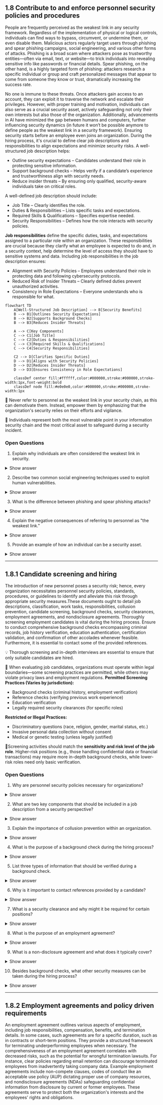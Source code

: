 ## 1.8 Contribute to and enforce personnel security policies and procedures ##

People are frequently perceived as the weakest link in any security framework. Regardless of the implementation of physical or logical controls, individuals can find ways to bypass, circumvent, or undermine them, or even disable them. Malicious actors regularly target users through phishing and spear phishing campaigns, social engineering, and various other forms of attacks. Phishing is a broad scam where attackers pose as trustworthy entities—often via email, text, or website—to trick individuals into revealing sensitive info like passwords or financial details. Spear phishing, on the other hand, is a highly targeted form of phishing: attackers research a specific individual or group and craft personalized messages that appear to come from someone they know or trust, dramatically increasing the success rate.

No one is immune to these threats. Once attackers gain access to an account, they can exploit it to traverse the network and escalate their privileges. However, with proper training and motivation, individuals can also serve as a crucial security asset, actively safeguarding not only their own interests but also those of the organization. Additionally, advancements in AI have minimized the gap between humans and computers, further influencing security dynamics (in future it won’t be possible anymore to define people as the weakest link in a security framework).
Ensuring security starts before an employee even joins an organization. During the hiring process, it's crucial to define clear job descriptions and responsibilities to align expectations and minimize security risks.
A well-structured job description helps:
- Outline security expectations – Candidates understand their role in protecting sensitive information.
- Support background checks – Helps verify if a candidate’s experience and trustworthiness align with security needs.
- Reduce insider threats – By ensuring only qualified, security-aware individuals take on critical roles.

A well-defined job description should include:
- Job Title – Clearly identifies the role.
- Duties & Responsibilities – Lists specific tasks and expectations.
- Required Skills & Qualifications – Specifies expertise needed.
- Security Responsibilities – Defines how the role interacts with security policies.

**Job responsibilities** define the specific duties, tasks, and expectations assigned to a particular role within an organization. These responsibilities are crucial because they clarify what an employee is expected to do and, in a security context, help determine the level of access they should have to sensitive systems and data.
Including job responsibilities in the job description ensures:
- Alignment with Security Policies – Employees understand their role in protecting data and following cybersecurity protocols.
- Reduced Risk of Insider Threats – Clearly defined duties prevent unauthorized activities.
- Consistency in Role Expectations – Everyone understands who is responsible for what.

```mermaid
flowchart TD
    A[Well-Structured Job Description] --> B[Security Benefits]
    B --> B1[Outlines Security Expectations]
    B --> B2[Supports Background Checks]
    B --> B3[Reduces Insider Threats]

    A --> C[Key Components]
    C --> C1[Job Title]
    C --> C2[Duties & Responsibilities]
    C --> C3[Required Skills & Qualifications]
    C --> C4[Security Responsibilities]

    C2 --> D[Clarifies Specific Duties]
    D --> D1[Aligns with Security Policies]
    D --> D2[Reduces Insider Threats]
    D --> D3[Ensures Consistency in Role Expectations]

    classDef center fill:#ffffff,color:#000000,stroke:#000000,stroke-width:1px,font-weight:bold
    classDef node fill:#e0e0e0,color:#000000,stroke:#000000,stroke-width:1px
```

:necktie: Never refer to personnel as the weakest link in your security chain, as this can demotivate them. Instead, empower them by emphasizing that the organization's security relies on their efforts and vigilance.

:brain: Individuals represent both the most vulnerable point in your information security chain and the most critical asset to safeguard during a security incident.

### Open Questions ###
1. Explain why individuals are often considered the weakest link in security.
<details>
  <summary>Show answer</summary>
Individuals are often considered the weakest link due to susceptibility to social engineering, phishing attacks, and errors in judgment. They can unintentionally bypass security protocols or fall victim to manipulation, providing attackers with entry points.
</details>

2. Describe two common social engineering techniques used to exploit human vulnerabilities.
<details>
  <summary>Show answer</summary>
Phishing: Deceptive emails or messages disguised as legitimate sources, aiming to trick recipients into revealing sensitive information or downloading malware. Baiting: Offering something desirable (e.g., free downloads, prizes) to lure individuals into compromising their security.
</details>

3. What is the difference between phishing and spear phishing attacks?
<details>
  <summary>Show answer</summary>
Phishing targets a wide audience with generic messages, while spear phishing is highly targeted, using personalized information to deceive specific individuals.
</details>

4. Explain the negative consequences of referring to personnel as "the weakest link."
<details>
  <summary>Show answer</summary>
Labeling personnel as "the weakest link" demotivates and creates a blame culture. It undermines their sense of responsibility, making them less likely to actively participate in security efforts.
</details>

5. Provide an example of how an individual can be a security asset.
<details>
  <summary>Show answer</summary>
An employee who is aware of phishing tactics, identifies a suspicious email, and reports it to the IT department prevents a potential security breach, demonstrating their value as a security asset.
</details>

---

## 1.8.1 Candidate screening and hiring ##

The introduction of new personnel poses a security risk; hence, every organization necessitates personnel security policies, standards, procedures, or guidelines to identify and alleviate this risk through appropriate security measures.These documents ought to detail job descriptions, classification, work tasks, responsibilities, collusion prevention, candidate screening, background checks, security clearances, employment agreements, and nondisclosure agreements. Thoroughly screening employment candidates is vital during the hiring process. Ensure to conduct comprehensive background checks encompassing criminal records, job history verification, education authentication, certification validation, and confirmation of other accolades whenever feasible. Furthermore, it is essential to contact some of the provided references.

:bulb: Thorough screening and in-depth interviews are essential to ensure that only suitable candidates are hired.


:necktie: When evaluating job candidates, organizations must operate within legal boundaries—some screening practices are permitted, while others may violate privacy laws and employment regulations.
**Permitted Screening Practices (Varies by jurisdiction):**
- Background checks (criminal history, employment verification)
- Reference checks (verifying previous work experience)
- Education verification
- Legally required security clearances (for specific roles)

**Restricted or Illegal Practices:**
- Discriminatory questions (race, religion, gender, marital status, etc.)
- Invasive personal data collection without consent
- Medical or genetic testing (unless legally justified)

👔Screening activities should match the **sensitivity and risk level of the job role**. Higher-risk positions (e.g., those handling confidential data or financial transactions) may require more in-depth background checks, while lower-risk roles need only basic verification.

### Open Questions ###
1. Why are personnel security policies necessary for organizations?
<details>
  <summary>Show answer</summary>
Personnel security policies are necessary to identify and mitigate the security risks posed by new employees. These policies outline procedures and guidelines for various security aspects related to personnel.
</details>

2. What are two key components that should be included in a job description from a security perspective?
<details>
  <summary>Show answer</summary>
From a security perspective, a job description should clearly outline the tasks and responsibilities associated with the position, as well as the level of access to sensitive information the role entails. This helps determine the necessary security measures and clearances.
</details>

3. Explain the importance of collusion prevention within an organization.
<details>
  <summary>Show answer</summary>
Collusion prevention strategies aim to prevent employees from working together to bypass security controls or commit fraud. This involves segregating duties, implementing checks and balances, and fostering a culture of accountability.
</details>

4. What is the purpose of a background check during the hiring process?
<details>
  <summary>Show answer</summary>
Background checks help verify the information provided by a candidate and identify any potential red flags that could pose a security risk. This includes criminal history, employment history discrepancies, or fabricated credentials.
</details>

5. List three types of information that should be verified during a background check.
<details>
  <summary>Show answer</summary>
Three types of information that should be verified during a background check are: criminal records, employment history, and education credentials. This ensures the candidate's claims are accurate and helps assess their trustworthiness.
</details>

6. Why is it important to contact references provided by a candidate?
<details>
  <summary>Show answer</summary>
Contacting references allows employers to gain additional insights into the candidate's character, work ethic, and past performance. References can offer valuable information that may not be apparent from the candidate's application or interview.
</details>

7. What is a security clearance and why might it be required for certain positions?
<details>
  <summary>Show answer</summary>
A security clearance is an official determination that an individual is eligible to access classified information. Certain positions involving sensitive data or national security may require specific clearance levels.
</details>

8. What is the purpose of an employment agreement?
<details>
  <summary>Show answer</summary>
An employment agreement outlines the terms and conditions of employment, including salary, benefits, responsibilities, and grounds for termination. This legally binds both the employer and employee to the agreed upon terms.
</details>

9. What is a non-disclosure agreement and what does it typically cover?
<details>
  <summary>Show answer</summary>
A non-disclosure agreement (NDA) is a legally binding contract that prohibits employees from disclosing confidential company information to unauthorized individuals. This protects sensitive data, trade secrets, and intellectual property.
</details>

10. Besides background checks, what other security measures can be taken during the hiring process?
<details>
  <summary>Show answer</summary>
Other security measures during the hiring process can include conducting psychological evaluations, verifying professional licenses, drug testing, and providing security awareness training to new hires.
</details>

---

## 1.8.2 Employment agreements and policy driven requirements ##

An employment agreement outlines various aspects of employment, including job responsibilities, compensation, benefits, and termination details. In some cases, such agreements are for a specific duration, such as in contracts or short-term positions. They provide a structured framework for terminating underperforming employees when necessary. The comprehensiveness of an employment agreement correlates with decreased risks, such as the potential for wrongful termination lawsuits. For instance, clear policies regarding email retention can discourage terminated employees from inadvertently taking company data.
Example employment agreements include non-compete clauses, codes of conduct like an acceptable use policy (AUP) dictating proper use of company resources, and nondisclosure agreements (NDAs) safeguarding confidential information from disclosure by current or former employees. These agreements serve to protect both the organization's interests and the employees' rights and obligations.


